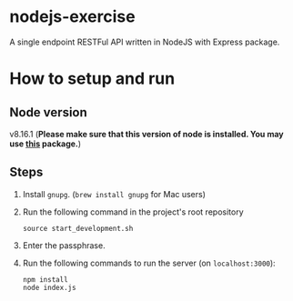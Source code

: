 # nodejs-exercise
A single endpoint RESTFul API written in NodeJS with Express package.

# How to setup and run

## Node version
   v8.16.1 (**Please make sure that this version of node is installed. You may use [this](https://www.npmjs.com/package/n) package.**)
   
## Steps   

1. Install `gnupg`. (`brew install gnupg` for Mac users)
2. Run the following command in the project's root repository
   
   `source start_development.sh`
3. Enter the passphrase.
4. Run the following commands to run the server (on `localhost:3000`):

   ```
   npm install
   node index.js
   ```
